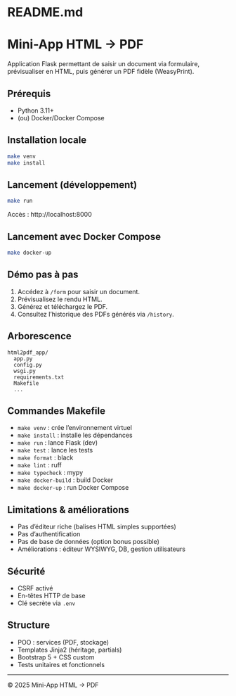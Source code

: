 # README.md

# Mini-App HTML → PDF

Application Flask permettant de saisir un document via formulaire, prévisualiser en HTML, puis générer un PDF fidèle (WeasyPrint).

## Prérequis
- Python 3.11+
- (ou) Docker/Docker Compose

## Installation locale
```sh
make venv
make install
```

## Lancement (développement)
```sh
make run
```
Accès : http://localhost:8000

## Lancement avec Docker Compose
```sh
make docker-up
```

## Démo pas à pas
1. Accédez à `/form` pour saisir un document.
2. Prévisualisez le rendu HTML.
3. Générez et téléchargez le PDF.
4. Consultez l’historique des PDFs générés via `/history`.

## Arborescence
```
html2pdf_app/
  app.py
  config.py
  wsgi.py
  requirements.txt
  Makefile
  ...
```

## Commandes Makefile
- `make venv` : crée l’environnement virtuel
- `make install` : installe les dépendances
- `make run` : lance Flask (dev)
- `make test` : lance les tests
- `make format` : black
- `make lint` : ruff
- `make typecheck` : mypy
- `make docker-build` : build Docker
- `make docker-up` : run Docker Compose

## Limitations & améliorations
- Pas d’éditeur riche (balises HTML simples supportées)
- Pas d’authentification
- Pas de base de données (option bonus possible)
- Améliorations : éditeur WYSIWYG, DB, gestion utilisateurs

## Sécurité
- CSRF activé
- En-têtes HTTP de base
- Clé secrète via `.env`

## Structure
- POO : services (PDF, stockage)
- Templates Jinja2 (héritage, partials)
- Bootstrap 5 + CSS custom
- Tests unitaires et fonctionnels

---

© 2025 Mini-App HTML → PDF